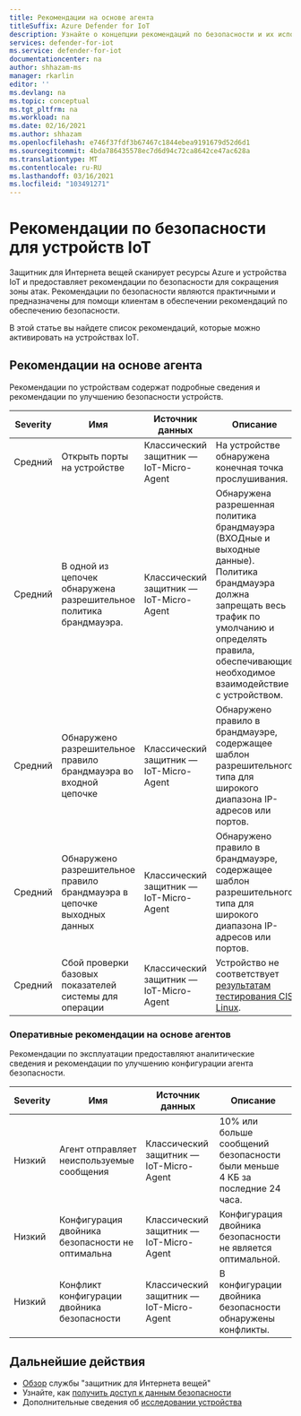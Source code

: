 ```yaml
---
title: Рекомендации на основе агента
titleSuffix: Azure Defender for IoT
description: Узнайте о концепции рекомендаций по безопасности и их использовании для защитника устройств IoT.
services: defender-for-iot
ms.service: defender-for-iot
documentationcenter: na
author: shhazam-ms
manager: rkarlin
editor: ''
ms.devlang: na
ms.topic: conceptual
ms.tgt_pltfrm: na
ms.workload: na
ms.date: 02/16/2021
ms.author: shhazam
ms.openlocfilehash: e746f37fdf3b67467c1844ebea9191679d52d6d1
ms.sourcegitcommit: 4bda786435578ec7d6d94c72ca8642ce47ac628a
ms.translationtype: MT
ms.contentlocale: ru-RU
ms.lasthandoff: 03/16/2021
ms.locfileid: "103491271"
---
```

# <a name="security-recommendations-for-iot-devices"></a>Рекомендации по безопасности для устройств IoT

Защитник для Интернета вещей сканирует ресурсы Azure и устройства IoT и предоставляет рекомендации по безопасности для сокращения зоны атак.
Рекомендации по безопасности являются практичными и предназначены для помощи клиентам в обеспечении рекомендаций по обеспечению безопасности.

В этой статье вы найдете список рекомендаций, которые можно активировать на устройствах IoT.

## <a name="agent-based-recommendations"></a>Рекомендации на основе агента

Рекомендации по устройствам содержат подробные сведения и рекомендации по улучшению безопасности устройств.

| Severity | Имя | Источник данных | Описание |
|--|--|--|--|
| Средний | Открыть порты на устройстве | Классический защитник — IoT-Micro-Agent| На устройстве обнаружена конечная точка прослушивания. |
| Средний | В одной из цепочек обнаружена разрешительное политика брандмауэра. | Классический защитник — IoT-Micro-Agent| Обнаружена разрешенная политика брандмауэра (ВХОДные и выходные данные). Политика брандмауэра должна запрещать весь трафик по умолчанию и определять правила, обеспечивающие необходимое взаимодействие с устройством. |
| Средний | Обнаружено разрешительное правило брандмауэра во входной цепочке | Классический защитник — IoT-Micro-Agent| Обнаружено правило в брандмауэре, содержащее шаблон разрешительного типа для широкого диапазона IP-адресов или портов. |
| Средний | Обнаружено разрешительное правило брандмауэра в цепочке выходных данных | Классический защитник — IoT-Micro-Agent| Обнаружено правило в брандмауэре, содержащее шаблон разрешительного типа для широкого диапазона IP-адресов или портов. |
| Средний | Сбой проверки базовых показателей системы для операции | Классический защитник — IoT-Micro-Agent| Устройство не соответствует [результатам тестирования CIS Linux](https://www.cisecurity.org/cis-benchmarks/). |

### <a name="agent-based-operational-recommendations"></a>Оперативные рекомендации на основе агентов

Рекомендации по эксплуатации предоставляют аналитические сведения и рекомендации по улучшению конфигурации агента безопасности.

| Severity | Имя | Источник данных | Описание |
|--|--|--|--|
| Низкий | Агент отправляет неиспользуемые сообщения | Классический защитник — IoT-Micro-Agent| 10% или больше сообщений безопасности были меньше 4 КБ за последние 24 часа. |
| Низкий | Конфигурация двойника безопасности не оптимальна | Классический защитник — IoT-Micro-Agent| Конфигурация двойника безопасности не является оптимальной. |
| Низкий | Конфликт конфигурации двойника безопасности | Классический защитник — IoT-Micro-Agent| В конфигурации двойника безопасности обнаружены конфликты. |  |

## <a name="next-steps"></a>Дальнейшие действия

- [Обзор](overview.md) службы "защитник для Интернета вещей"
- Узнайте, как [получить доступ к данным безопасности](how-to-security-data-access.md)
- Дополнительные сведения об [исследовании устройства](how-to-investigate-device.md)
